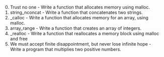 0. Trust no one - Write a function that allocates memory using malloc.
1. string_nconcat - Write a function that concatenates two strings.
2. _calloc - Write a function that allocates memory for an array, using malloc.
3. array_range - Write a function that creates an array of integers.
4. _realloc - Write a function that reallocates a memory block using malloc and free
5. We must accept finite disappointment, but never lose infinite hope - Write a program that multiplies two positive numbers.

